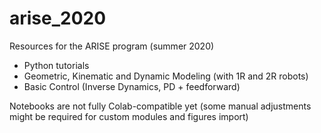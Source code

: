 # arise_2020
Resources for the ARISE program (summer 2020)

- Python tutorials
- Geometric, Kinematic and Dynamic Modeling (with 1R and 2R robots)
- Basic Control (Inverse Dynamics, PD + feedforward)

Notebooks are not fully Colab-compatible yet (some manual adjustments might be required for custom modules and figures import)
